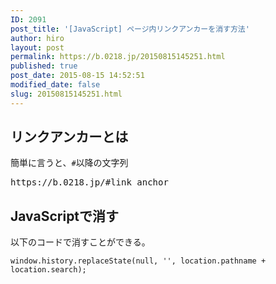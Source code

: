 ```yaml
---
ID: 2091
post_title: '[JavaScript] ページ内リンクアンカーを消す方法'
author: hiro
layout: post
permalink: https://b.0218.jp/20150815145251.html
published: true
post_date: 2015-08-15 14:52:51
modified_date: false
slug: 20150815145251.html
---
```

<!--more-->
<h2>リンクアンカーとは</h2>
簡単に言うと、<code>#</code>以降の文字列
<pre>https://b.0218.jp/#link_anchor</pre>

<h2>JavaScriptで消す</h2>
以下のコードで消すことができる。
<pre class="language-javascript"><code>window.history.replaceState(null, '', location.pathname + location.search);</code></pre>